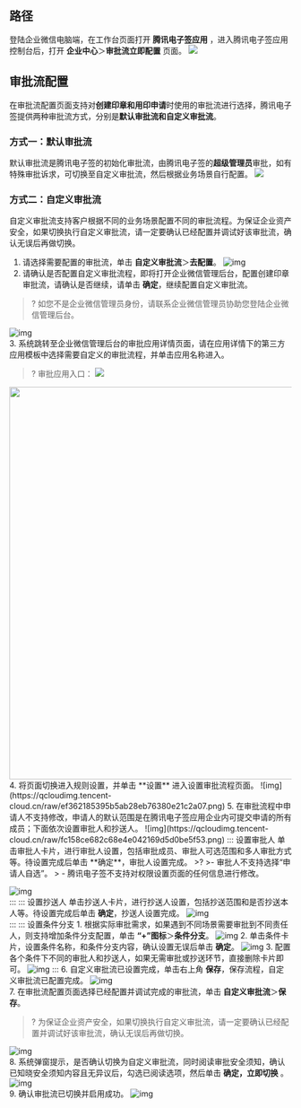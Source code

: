 ## 路径
登陆企业微信电脑端，在工作台页面打开 **腾讯电子签应用** ，进入腾讯电子签应用控制台后，打开 **企业中心**＞**审批流立即配置** 页面。
![](https://qcloudimg.tencent-cloud.cn/raw/c2439541149f698aaf5722c268f81eeb.png)       



## 审批流配置
在审批流配置页面支持对**创建印章和用印申请**时使用的审批流进行选择，腾讯电子签提供两种审批流方式，分别是**默认审批流和自定义审批流**。

### 方式一：默认审批流
默认审批流是腾讯电子签的初始化审批流，由腾讯电子签的**超级管理员**审批，如有特殊审批诉求，可切换至自定义审批流，然后根据业务场景自行配置。
![](https://qcloudimg.tencent-cloud.cn/raw/7182eb51c141357122d90293a9c6c8de.png)       


### 方式二：自定义审批流
自定义审批流支持客户根据不同的业务场景配置不同的审批流程。为保证企业资产安全，如果切换执行自定义审批流，请一定要确认已经配置并调试好该审批流，确认无误后再做切换。
1. 请选择需要配置的审批流，单击 **自定义审批流**＞**去配置**。
![img](https://qcloudimg.tencent-cloud.cn/raw/713295a24a60baea6fdba84ba3af3d77.png)        
2. 请确认是否配置自定义审批流程，即将打开企业微信管理后台，配置创建印章审批流，请确认是否继续，请单击 **确定**，继续配置自定义审批流。
>? 如您不是企业微信管理员身份，请联系企业微信管理员协助您登陆企业微信管理后台。

 ![img](https://qcloudimg.tencent-cloud.cn/raw/781684bdf50f25f741562820c2455a71.png)        
3. 系统跳转至企业微信管理后台的审批应用详情页面，请在应用详情下的第三方应用模板中选择需要自定义的审批流程，并单击应用名称进入。
>? 审批应用入口：
> ![](https://qcloudimg.tencent-cloud.cn/raw/8ddeb3e2156cfa447c5a2086e8ea5427.png)      

 <img style="width:700px; max-width: inherit;" src="https://qcloudimg.tencent-cloud.cn/raw/3bc337a794a2e292dbf6faf18b52be95.png" />   
4. 将页面切换进入规则设置，并单击 **设置** 进入设置审批流程页面。
![img](https://qcloudimg.tencent-cloud.cn/raw/ef362185395b5ab28eb76380e21c2a07.png)        
5. 在审批流程中申请人不支持修改，申请人的默认范围是在腾讯电子签应用企业内可提交申请的所有成员；下面依次设置审批人和抄送人。
![img](https://qcloudimg.tencent-cloud.cn/raw/fc158ce682c68e4e042169d5d0be5f53.png)        
<dx-tabs>
::: 设置审批人
单击审批人卡片，进行审批人设置，包括审批成员、审批人可选范围和多人审批方式等。待设置完成后单击 **确定**，审批人设置完成。
>? 
>- 审批人不支持选择“申请人自选”。
> - 腾讯电子签不支持对权限设置页面的任何信息进行修改。

![img](https://qcloudimg.tencent-cloud.cn/raw/ae3268fd2a62373e0b866bdcbd719136.png)        
:::
::: 设置抄送人
单击抄送人卡片，进行抄送人设置，包括抄送范围和是否抄送本人等。待设置完成后单击 **确定**，抄送人设置完成。
![img](https://qcloudimg.tencent-cloud.cn/raw/b6a10ba7be2c7e875b60b6142043b01a.png)       
:::
::: 设置条件分支
     1. 根据实际审批需求，如果遇到不同场景需要审批到不同责任人，则支持增加条件分支配置，单击 **“+”图标**＞**条件分支**。
  ![img](https://qcloudimg.tencent-cloud.cn/raw/b244ec361e44fb5ecf2939673d0dd9e0.png)
     2. 单击条件卡片，设置条件名称，和条件分支内容，确认设置无误后单击 **确定**。
  ![img](https://qcloudimg.tencent-cloud.cn/raw/36fce30015d9db6009f66e7702e7da19.png)
     3. 配置各个条件下不同的审批人和抄送人，如果无需审批或抄送环节，直接删除卡片即可。
  ![img](https://qcloudimg.tencent-cloud.cn/raw/5a9549501b32af97c5fe8e83e40eb8a3.png)
:::
</dx-tabs>
6. 自定义审批流已设置完成，单击右上角 **保存**，保存流程，自定义审批流已配置完成。
![img](https://qcloudimg.tencent-cloud.cn/raw/c7c7c06cb7ef21aac5ed4cb0b4201a9c.png)        
7. 在审批流配置页面选择已经配置并调试完成的审批流，单击 **自定义审批流**＞**保存**。
>? 为保证企业资产安全，如果切换执行自定义审批流，请一定要确认已经配置并调试好该审批流，确认无误后再做切换。

 ![img](https://qcloudimg.tencent-cloud.cn/raw/65c930764f2c431b9301ae0248cfeeba.png)        
8. 系统弹窗提示，是否确认切换为自定义审批流，同时阅读审批安全须知，确认已知晓安全须知内容且无异议后，勾选已阅读选项，然后单击 **确定，立即切换** 。
![img](https://qcloudimg.tencent-cloud.cn/raw/7cadaa9e3551cbb670d09ebcd7a8b86c.png)        
9. 确认审批流已切换并启用成功。
![img](https://qcloudimg.tencent-cloud.cn/raw/ba9a2cc3f31f94de615966edec1d53b5.png)        
